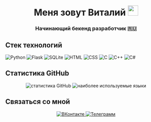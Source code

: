 <h1 align="center">
  Меня зовут <a>Виталий</a> 
  <img src="https://github.com/blackcater/blackcater/raw/main/images/Hi.gif" height="32"/>
</h1>

<h3 align="center">Начинающий бекенд разработчик 🇷🇺</h3>

## Стек технологий

![Python](https://img.shields.io/badge/python-3670A0?style=for-the-badge&logo=python&logoColor=ffdd54)
![Flask](https://img.shields.io/badge/flask-000000?style=for-the-badge&logo=flask&logoColor=white)
![SQLite](https://img.shields.io/badge/sqlite-003B57?style=for-the-badge&logo=sqlite&logoColor=white)
![HTML](https://img.shields.io/badge/html5-E34F26?style=for-the-badge&logo=html5&logoColor=white)
![CSS](https://img.shields.io/badge/css3-1572B6?style=for-the-badge&logo=css3&logoColor=white)
![C](https://img.shields.io/badge/c-A8B9CC?style=for-the-badge&logo=c&logoColor=white)
![C++](https://img.shields.io/badge/c++-00599C?style=for-the-badge&logo=cplusplus&logoColor=white)
![C#](https://img.shields.io/badge/csharp-239120?style=for-the-badge&logo=csharp&logoColor=white)

## Статистика GitHub

<p align="center">
  <img src="https://github-readme-stats.vercel.app/api?username=yourusername&show_icons=true&theme=radical" alt="статистика GitHub" />
  <img src="https://github-readme-stats.vercel.app/api/top-langs/?username=yourusername&layout=compact&theme=radical" alt="наиболее используемые языки" />
</p>

## Связаться со мной

<p align="center">
  <a href="https://vk.com/zhalalovvv" target="_blank">
    <img src="https://img.shields.io/badge/VK-4680C2?style=for-the-badge&logo=vk&logoColor=white" alt="ВКонтакте" />
  </a>
  <a href="https://t.me/zhalalovv" target="_blank">
    <img src="https://img.shields.io/badge/Telegram-2CA5E0?style=for-the-badge&logo=telegram&logoColor=white" alt="Телеграмм" />
  </a>
</p>
